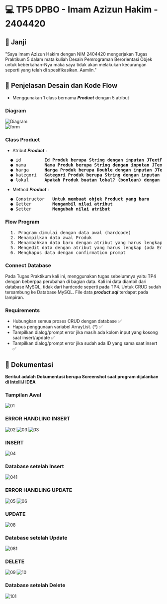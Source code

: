 # 💻 TP5 DPBO - Imam Azizun Hakim - 2404420


## 🤝 Janji
"Saya Imam Azizun Hakim dengan NIM 2404420 mengerjakan Tugas Praktikum 5 dalam mata kuliah Desain Pemrograman Berorientasi Objek untuk keberkahan-Nya maka saya tidak akan melakukan kecurangan seperti yang telah di spesifikasikan. Aamiin."


## 🔀 Penjelasan Desain dan Kode Flow
- Menggunakan 1 class bernama **_Product_** dengan 5 atribut

### Diagram
![Diagram](Diagram.png)  
![form](form.png)  

### Class Product
- Atribut **_Product_** :
<pre>
  ● id         <strong>Id Produk berupa String dengan inputan JTextField</strong>
  ● nama       <strong>Nama Produk berupa String dengan inputan JTextField</strong>
  ● harga      <strong>Harga Produk berupa Double dengan inputan JTextField</strong>
  ● kategori   <strong>Kategori Produk berupa String dengan inputan JComboBox</strong>
  ● lokal      <strong>Apakah Produk buatan lokal? (boolean) dengan inputan JRadioButton</strong>
</pre>
- Method **_Product_** :
<pre>
  ● Constructor   <strong>Untuk membuat objek Product yang baru</strong>
  ● Getter        <strong>Mengambil nilai atribut</strong>
  ● Setter        <strong>Mengubah nilai atribut</strong>
</pre>
  
### Flow Program
<pre>
  1. Program dimulai dengan data awal (hardcode)
  2. Menampilkan data awal Produk
  3. Menambahkan data baru dengan atribut yang harus lengkap (ada Error Handling)
  5. Mengedit data dengan atribut yang harus lengkap (ada Error Handling)
  6. Menghapus data dengan confirmation prompt
</pre>

### Connect Database
Pada Tugas Praktikum kali ini, menggunakan tugas sebelumnya yaitu TP4 dengan beberpaa perubahan di bagian data. Kali ini data diambil dari database MySQL, tidak dari hardcode seperti pada TP4. Untuk CRUD sudah tersambung ke Database MySQL. File data ***product.sql*** terdapat pada lampiran.
 
### Requirements
- Hubungkan semua proses CRUD dengan database ✅
- Hapus penggunaan variabel ArrayList. (*) ✅
- Tampilkan dialog/prompt error jika masih ada kolom input yang kosong saat insert/update ✅
- Tampilkan dialog/prompt error jika sudah ada ID yang sama saat insert ✅
    
## 📝 Dokumentasi
**Berikut adalah Dokumentasi berupa Screenshot saat program dijalankan di IntelliJ IDEA**

### Tampilan Awal
![01](Dokumentasi/01.png)

### ERROR HANDLING INSERT
![02](Dokumentasi/02.png)
![03](Dokumentasi/03.png)
![03](Dokumentasi/err.png)

### INSERT
![04](Dokumentasi/04.png)

### Database setelah Insert
![041](Dokumentasi/041.png)

### ERROR HANDLING UPDATE
![05](Dokumentasi/05.png)
![06](Dokumentasi/06.png)

### UPDATE
![08](Dokumentasi/08.png)

### Database setelah Update
![081](Dokumentasi/081.png)


### DELETE
![09](Dokumentasi/09.png)
![10](Dokumentasi/10.png)

### Database setelah Delete
![101](Dokumentasi/101.png)
